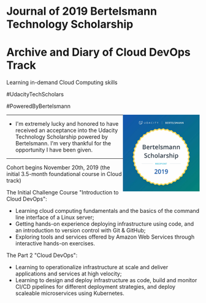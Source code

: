 
# Journal of 2019 Bertelsmann Technology Scholarship 
# Archive and Diary of Cloud DevOps Track

 Learning in-demand Cloud Computing skills 
 
 #UdacityTechScholars 
 
 #PoweredByBertelsmann

<img align="right" width="200" height="200" src="/image/Bertelsmann.jpg">

___

- I'm extremely lucky and honored to have received an acceptance into the Udacity Technology Scholarship powered by Bertelsmann. I'm very thankful for the opportunity I have been given.
___

Cohort begins Nov‍emb‍er 2‍0th, 2‍01‍9 (the initial 3.5-month foundational course in Cloud track)

The Initial Challenge Course "Introduction to Cloud DevOps":

   - Learning cloud computing fundamentals and the basics of the command line interface of a Linux server;
   - Getting hands-on experience deploying infrastructure using code, and an introduction to version control with Git & GitHub;
   - Exploring tools and services offered by Amazon Web Services through interactive hands-on exercises.
   
The Part 2 "Cloud DevOps":  

   - Learning to operationalize infrastructure at scale and deliver applications and services at high velocity;
   - Learning to design and deploy infrastructure as code, build and monitor CI/CD pipelines for different deployment strategies, and deploy scaleable microservices using Kubernetes. 
  

   
   
